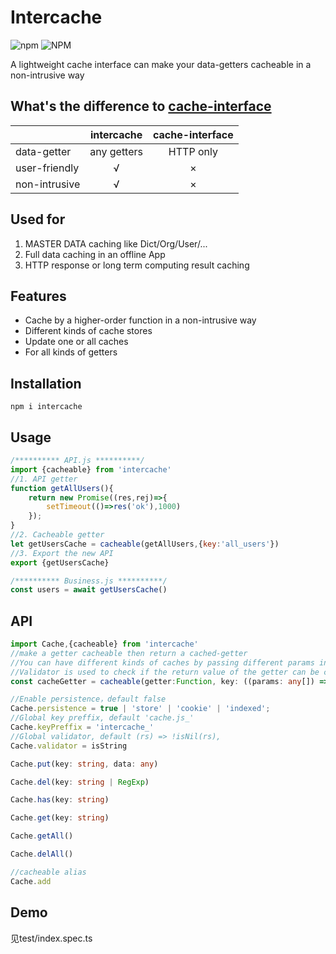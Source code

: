 # Intercache
![npm](https://img.shields.io/npm/v/intercache)
![NPM](https://img.shields.io/npm/l/intercache)

A lightweight cache interface can make your data-getters cacheable in a non-intrusive way

## What's the difference to [cache-interface](https://w3c.github.io/ServiceWorker/#cache-interface)

||intercache|cache-interface|
| ------ | :------: | :------: |
|data-getter|any getters|HTTP only|
|user-friendly|√|×|
|non-intrusive|√|×|

## Used for
1. MASTER DATA caching like Dict/Org/User/...
2. Full data caching in an offline App
3. HTTP response or long term computing result caching

## Features
- Cache by a higher-order function in a non-intrusive way
- Different kinds of cache stores
- Update one or all caches
- For all kinds of getters

## Installation
```
npm i intercache
```

## Usage
```js
/********** API.js **********/
import {cacheable} from 'intercache'
//1. API getter
function getAllUsers(){
    return new Promise((res,rej)=>{
        setTimeout(()=>res('ok'),1000)
    });
}
//2. Cacheable getter
let getUsersCache = cacheable(getAllUsers,{key:'all_users'})
//3. Export the new API
export {getUsersCache}
```

```js
/********** Business.js **********/
const users = await getUsersCache()
```

## API
```ts
import Cache,{cacheable} from 'intercache'
//make a getter cacheable then return a cached-getter
//You can have different kinds of caches by passing different params in the same getter While key is a function
//Validator is used to check if the return value of the getter can be cached, default !isNil
const cacheGetter = cacheable(getter:Function, key: ((params: any[]) => string|Promise<string>) | string, options?:{validator?:(rs: any) => boolean}): (...params: any[]) => Promise<any>

//Enable persistence，default false
Cache.persistence = true | 'store' | 'cookie' | 'indexed';
//Global key preffix, default 'cache.js_'
Cache.keyPreffix = 'intercache_'
//Global validator, default (rs) => !isNil(rs),
Cache.validator = isString

Cache.put(key: string, data: any)

Cache.del(key: string | RegExp)

Cache.has(key: string)

Cache.get(key: string)

Cache.getAll()

Cache.delAll()

//cacheable alias
Cache.add
```

## Demo
见test/index.spec.ts